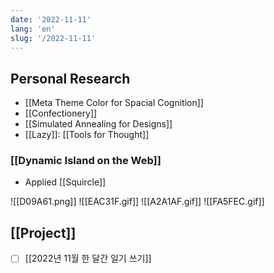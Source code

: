```yaml
---
date: '2022-11-11'
lang: 'en'
slug: '/2022-11-11'
---
```


## Personal Research

- [[Meta Theme Color for Spacial Cognition]]
- [[Confectionery]]
- [[Simulated Annealing for Designs]]
- [[Lazy]]: [[Tools for Thought]]

### [[Dynamic Island on the Web]]

- Applied [[Squircle]]

![[D09A61.png]]
![[EAC31F.gif]]
![[A2A1AF.gif]]
![[FA5FEC.gif]]

## [[Project]]

- [ ] [[2022년 11월 한 달간 일기 쓰기]]
